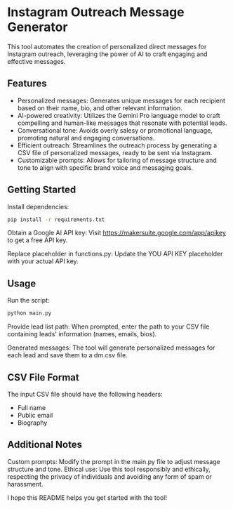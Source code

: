 
# Instagram Outreach Message Generator

This tool automates the creation of personalized direct messages for Instagram outreach, leveraging the power of AI to craft engaging and effective messages.

## Features

- Personalized messages: Generates unique messages for each recipient based on their name, bio, and other relevant information.
- AI-powered creativity: Utilizes the Gemini Pro language model to craft compelling and human-like messages that resonate with potential leads.
- Conversational tone: Avoids overly salesy or promotional language, promoting natural and engaging conversations.
- Efficient outreach: Streamlines the outreach process by generating a CSV file of personalized messages, ready to be sent via Instagram.
- Customizable prompts: Allows for tailoring of message structure and tone to align with specific brand voice and messaging goals.


## Getting Started

Install dependencies:
```Bash
pip install -r requirements.txt
```

Obtain a Google AI API key:
Visit https://makersuite.google.com/app/apikey to get a free API key.

Replace placeholder in functions.py:
Update the YOU API KEY placeholder with your actual API key.


## Usage

Run the script:
```Bash
python main.py
```

Provide lead list path:
When prompted, enter the path to your CSV file containing leads' information (names, emails, bios).

Generated messages:
The tool will generate personalized messages for each lead and save them to a dm.csv file.

## CSV File Format

The input CSV file should have the following headers:

- Full name
- Public email
- Biography

## Additional Notes

Custom prompts: Modify the prompt in the main.py file to adjust message structure and tone.
Ethical use: Use this tool responsibly and ethically, respecting the privacy of individuals and avoiding any form of spam or harassment.

I hope this README helps you get started with the tool!
